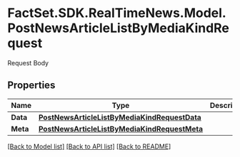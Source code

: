 # FactSet.SDK.RealTimeNews.Model.PostNewsArticleListByMediaKindRequest
Request Body

## Properties

Name | Type | Description | Notes
------------ | ------------- | ------------- | -------------
**Data** | [**PostNewsArticleListByMediaKindRequestData**](PostNewsArticleListByMediaKindRequestData.md) |  | 
**Meta** | [**PostNewsArticleListByMediaKindRequestMeta**](PostNewsArticleListByMediaKindRequestMeta.md) |  | [optional] 

[[Back to Model list]](../README.md#documentation-for-models) [[Back to API list]](../README.md#documentation-for-api-endpoints) [[Back to README]](../README.md)

